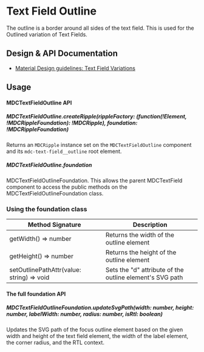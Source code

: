 <!--docs:
title: "Text Field Outline"
layout: detail
section: components
excerpt: "The outline is a border around the text field"
iconId: text_field
path: /catalog/input-controls/text-fields/outline/
-->

# Text Field Outline

The outline is a border around all sides of the text field. This is used for the Outlined variation of Text Fields.

## Design & API Documentation

<ul class="icon-list">
  <li class="icon-list-item icon-list-item--spec">
    <a href="https://material.io/guidelines/components/text-fields.html#text-fields-field-variations">Material Design guidelines: Text Field Variations</a>
  </li>
</ul>

## Usage

#### MDCTextFieldOutline API

##### MDCTextFieldOutline.createRipple(rippleFactory: (function(!Element, !MDCRippleFoundation): !MDCRipple), foundation: !MDCRippleFoundation)

Returns an `MDCRipple` instance set on the `MDCTextFieldOutline` component and its `mdc-text-field__outline` root element.

##### MDCTextFieldOutline.foundation

MDCTextFieldOutlineFoundation. This allows the parent MDCTextField component to access the public methods on the MDCTextFieldOutlineFoundation class.

### Using the foundation class

Method Signature | Description
--- | ---
getWidth() => number | Returns the width of the outline element
getHeight() => number | Returns the height of the outline element
setOutlinePathAttr(value: string) => void | Sets the "d" attribute of the outline element's SVG path

#### The full foundation API

##### MDCTextFieldOutlineFoundation.updateSvgPath(width: number, height: number, labelWidth: number, radius: number, isRtl: boolean)

Updates the SVG path of the focus outline element based on the given width and height of the text field element, the width of the label element, the corner radius, and the RTL context.
